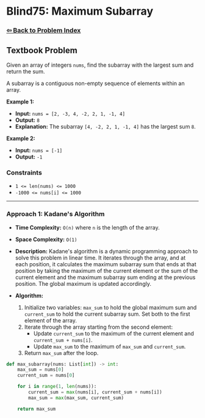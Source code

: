# Blind75: Maximum Subarray

### [⇦ Back to Problem Index](../../index.md)

## Textbook Problem

Given an array of integers `nums`, find the subarray with the largest sum and return the sum.

A subarray is a contiguous non-empty sequence of elements within an array.

**Example 1:**

-   **Input:** `nums = [2, -3, 4, -2, 2, 1, -1, 4]`
-   **Output:** `8`
-   **Explanation:** The subarray `[4, -2, 2, 1, -1, 4]` has the largest sum `8`.

**Example 2:**

-   **Input:** `nums = [-1]`
-   **Output:** `-1`

### Constraints

-   `1 <= len(nums) <= 1000`
-   `-1000 <= nums[i] <= 1000`

---

### Approach 1: Kadane's Algorithm

-   **Time Complexity:** `O(n)` where `n` is the length of the array.
-   **Space Complexity:** `O(1)`
-   **Description:** Kadane's algorithm is a dynamic programming approach to solve this problem in linear time. It iterates through the array, and at each position, it calculates the maximum subarray sum that ends at that position by taking the maximum of the current element or the sum of the current element and the maximum subarray sum ending at the previous position. The global maximum is updated accordingly.
-   **Algorithm:**

    1. Initialize two variables: `max_sum` to hold the global maximum sum and `current_sum` to hold the current subarray sum. Set both to the first element of the array.
    2. Iterate through the array starting from the second element:
        - Update `current_sum` to the maximum of the current element and `current_sum + nums[i]`.
        - Update `max_sum` to the maximum of `max_sum` and `current_sum`.
    3. Return `max_sum` after the loop.

```python
def max_subarray(nums: List[int]) -> int:
	max_sum = nums[0]
	current_sum = nums[0]

	for i in range(1, len(nums)):
		current_sum = max(nums[i], current_sum + nums[i])
		max_sum = max(max_sum, current_sum)

	return max_sum
```
